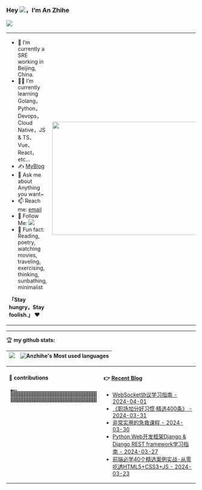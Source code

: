 ### Hey <img src="https://media.giphy.com/media/hvRJCLFzcasrR4ia7z/giphy.gif" width="25px">，I’m An Zhihe

![](https://img.shields.io/badge/dynamic/json?color=2bb24c&label=Feedly%20RSS&query=%24.data.totalSubs&url=https%3A%2F%2Fapi.spencerwoo.com%2Fsubstats%2F%3Fsource%3Dfeedly%26queryKey%3Dhttps%3A%2F%2Fchegva.com%2Ffeed%2F&logo=feedly)

<table>
<tr>
<td valign="top"  width="50%">

- 🤖 I’m currently a SRE working in Beijing, China.
- 👨‍💻 I’m currently learning Golang，Python，Devops，Cloud Native，JS & TS、Vue、React，etc...
- ✍️ [MyBlog](https://chegva.com)
- 💬 Ask me about Anything you want~
- 📫 Reach me: [email](mailto:anzhihe@foxmail.com)
- 👏 Follow Me: [![](https://img.shields.io/github/followers/anzhihe?label=follow%20me&style=social)](https://github.com/anzhihe/)
- 🎣 Fun fact: Reading, poetry, watching movies, traveling, exercising, thinking, sunbathing, minimalist

**「Stay hungry，Stay foolish.」** ❤️
</td>
<td valign="center"  width="100%" height="100%">
<img src="https://github.com/anzhihe/anzhihe/blob/main/.github/workflows/Le%20Petit%20Prince.gif" width="500" height="300">
</td>
</tr>
</table>

<hr/>

🏆 **my github stats:**

|![](https://github-readme-stats.vercel.app/api?username=anzhihe)|![Anzhihe's Most used languages](https://github-readme-stats.vercel.app/api/top-langs/?username=anzhihe&layout=compact&hide_border=true&langs_count=10)|
|-|-|


<table>
<tr>
<td valign="top"  width="50%">

#### 🐍 contributions
![](https://raw.githubusercontent.com/anzhihe/anzhihe/output/github-contribution-grid-snake.svg)
</td>
<td valign="top"  width="50%">

#### 👉 [Recent Blog](https://chegva.com)


- [WebSocket协议学习指南 - 2024-04-01](https://chegva.com/6006.html)
- [《职场加分好习惯·精选400条》 - 2024-03-31](https://chegva.com/5996.html)
- [非常实用的急救课程 - 2024-03-30](https://chegva.com/5997.html)
- [Python Web开发框架Django & Django REST framework学习指南 - 2024-03-27](https://chegva.com/5993.html)
- [前端必学40个精选案例实战-从零吃透HTML5+CSS3+JS - 2024-03-23](https://chegva.com/5991.html)
</td>
</tr>
</table>
